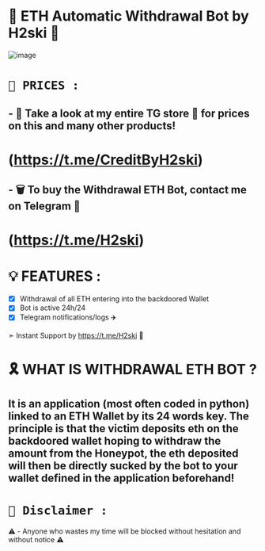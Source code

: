 # 🍯 ETH Automatic Withdrawal Bot by H2ski 🌟

![image](https://cdn.discordapp.com/attachments/1004051514152722492/1115347799739990076/ETHAutomaticWithdrawalBot.png)

# `💸 PRICES :`

## - 🛒 Take a look at my entire TG store 🌟 for prices on this and many other products! 
# (https://t.me/CreditByH2ski)

## - 🗑️ To buy the Withdrawal ETH Bot, contact me on Telegram 🌟 
# (https://t.me/H2ski)

# 💡 FEATURES :

- [x] Withdrawal of all ETH entering into the backdoored Wallet
- [x] Bot is active 24h/24
- [x] Telegram notifications/logs ✈️ 

➣ Instant Support by https://t.me/H2ski 🌟

# 🎗️ WHAT IS WITHDRAWAL ETH BOT ?

## It is an application (most often coded in python) linked to an ETH Wallet by its 24 words key. The principle is that the victim deposits eth on the backdoored wallet hoping to withdraw the amount from the Honeypot, the eth deposited will then be directly sucked by the bot to your wallet defined in the application beforehand!

# `🚫 Disclaimer :`
⚠️ - Anyone who wastes my time will be blocked without hesitation and without notice ⚠️
